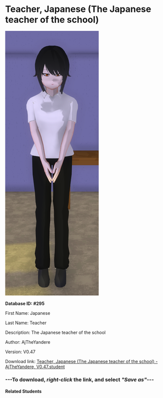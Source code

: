 # Teacher, Japanese (The Japanese teacher of the school)

<img src="Files/Teacher, Japanese (The Japanese teacher of the school).png" title="Teacher, Japanese (The Japanese teacher of the school) - AjTheYandere, V0.47">

**Database ID: #295**

First Name: Japanese

Last Name: Teacher

Description: The Japanese teacher of the school

Author: AjTheYandere

Version: V0.47

Download link: <a href="https://raw.githubusercontent.com/Arbiter1223/Daigaku-Gurashi-Custom-Students/master/Students/Files/Teacher%2C%20Japanese%20(The%20Japanese%20teacher%20of%20the%20school)%20-%20AjTheYandere%2C%20V0.47.student">Teacher, Japanese (The Japanese teacher of the school) - AjTheYandere, V0.47.student</a>

### ---**To download, _right-click_ the link, and select _"Save as"_**---

#### Related Students

